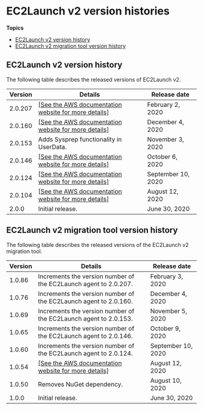 # EC2Launch v2 version histories<a name="ec2launchv2-versions"></a>

**Topics**
+ [EC2Launch v2 version history](#ec2launchv2-version-history)
+ [EC2Launch v2 migration tool version history](#ec2launchv2-migration-tool-version-history)

## EC2Launch v2 version history<a name="ec2launchv2-version-history"></a>

The following table describes the released versions of EC2Launch v2\.


| Version | Details | Release date | 
| --- | --- | --- | 
| 2\.0\.207 | [\[See the AWS documentation website for more details\]](http://docs.aws.amazon.com/AWSEC2/latest/WindowsGuide/ec2launchv2-versions.html) | February 2, 2020 | 
| 2\.0\.160 | [\[See the AWS documentation website for more details\]](http://docs.aws.amazon.com/AWSEC2/latest/WindowsGuide/ec2launchv2-versions.html) | December 4, 2020 | 
| 2\.0\.153 | Adds Sysprep functionality in UserData\. | November 3, 2020 | 
| 2\.0\.146 |  [\[See the AWS documentation website for more details\]](http://docs.aws.amazon.com/AWSEC2/latest/WindowsGuide/ec2launchv2-versions.html)  | October 6, 2020 | 
| 2\.0\.124 |  [\[See the AWS documentation website for more details\]](http://docs.aws.amazon.com/AWSEC2/latest/WindowsGuide/ec2launchv2-versions.html)  | September 10, 2020 | 
| 2\.0\.104 |  [\[See the AWS documentation website for more details\]](http://docs.aws.amazon.com/AWSEC2/latest/WindowsGuide/ec2launchv2-versions.html)  | August 12, 2020 | 
| 2\.0\.0 | Initial release\. | June 30, 2020 | 

## EC2Launch v2 migration tool version history<a name="ec2launchv2-migration-tool-version-history"></a>

The following table describes the released versions of the EC2Launch v2 migration tool\.


| Version | Details | Release date | 
| --- | --- | --- | 
| 1\.0\.86 | Increments the version number of the EC2Launch agent to 2\.0\.207\. | February 3, 2020 | 
| 1\.0\.76 | Increments the version number of the EC2Launch agent to 2\.0\.160\. | December 4, 2020 | 
| 1\.0\.69 | Increments the version number of the EC2Launch agent to 2\.0\.153\. | November 5, 2020 | 
| 1\.0\.65 | Increments the version number of the EC2Launch agent to 2\.0\.146\. | October 9, 2020 | 
| 1\.0\.60 | Increments the version number of the EC2Launch agent to 2\.0\.124\. | September 10, 2020 | 
| 1\.0\.54 |  [\[See the AWS documentation website for more details\]](http://docs.aws.amazon.com/AWSEC2/latest/WindowsGuide/ec2launchv2-versions.html) | August 12, 2020 | 
| 1\.0\.50 | Removes NuGet dependency\. | August 10, 2020 | 
| 1\.0\.0 | Initial release\. | June 30, 2020 | 